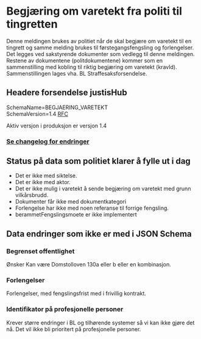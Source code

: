 # Begjæring om varetekt fra politi til tingretten
Denne meldingen brukes av politiet når de skal begjære om varetekt til en tingrett og samme melding brukes til førstegangsfengsling og forlengelser.
Det legges ved sakstyrende dokumenter som vedlegg til denne meldingen. Restene av dokumentene (politdokumentene) kommer som en sammenstilling med kobling
til riktig begjæring om varetekt (kravId). Sammenstillingen lages vha. BL Straffesaksforsendelse.
## Headere forsendelse justisHub
SchemaName=BEGJAERING_VARETEKT  
SchemaVersion=1.4
[RFC](../../../rfc/MessageName-header.md)

Aktiv versjon i produksjon er versjon 1.4

### [Se changelog for endringer](./changelog.md)

## Status på data som politiet klarer å fylle ut i dag
* Det er ikke med siktelse.
* Det er ikke med aktor.
* Det er ikke mulig i varetekt å sende begjæring om varetekt med grunn vilkårsbrudd.
* Dokumenter får ikke med dokumentkategori
* Forlengelse har ikke med noen referanse til forrige fengsling.
* berammetFengslingsmoete er ikke implementert

## Data endringer som ikke er med i JSON Schema
### Begrenset offentlighet
Ønsker
Kan være Domstolloven 130a eller b eller en kombinasjon.

### Forlengelser
Forlengelser, med fengslingsfrist med i frivillig kontrakt.

### Identifikator på profesjonelle personer
Krever større endringer i BL og tilhørende systemer så vi kan ikke gjøre det nå.
Det vil ikke bli prioritert på profesjonelle personer.

